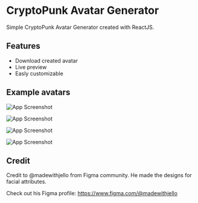 # CryptoPunk Avatar Generator

Simple CryptoPunk Avatar Generator created with ReactJS. 


## Features

- Download created avatar
- Live preview
- Easly customizable


## Example avatars

![App Screenshot](https://i.imgur.com/Rpleh5b.png)

![App Screenshot](https://i.imgur.com/5goOe61.png)

![App Screenshot](https://i.imgur.com/GKuk6kk.png)

![App Screenshot](https://i.imgur.com/4Zbk8ip.png)


## Credit

Credit to @madewithjello from Figma community. He made the designs for facial attributes.

Check out his Figma profile: https://www.figma.com/@madewithjello
